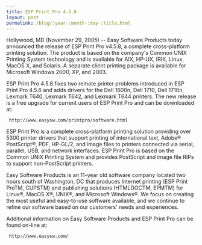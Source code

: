 ```yaml
---
title: ESP Print Pro 4.5.8
layout: post
permalink: /blog/:year-:month-:day-:title.html
---
```


Hollywood, MD (November 29, 2005) -- Easy Software Products today announced the release of ESP Print Pro v4.5.8, a complete cross-platform printing solution. The product is based on the company's Common UNIX Printing System technology and is available for AIX, HP-UX, IRIX, Linux, MacOS X, and Solaris. A separate client printing package is available for Microsoft Windows 2000, XP, and 2003.
ESP Print Pro 4.5.8 fixes two remote printer problems introduced in ESP Print Pro 4.5.6 and adds drivers for the Dell 1600n, Dell 1710, Dell 1710n, Lexmark T640, Lexmark T642, and Lexmark T644 printers. The new release is a free upgrade for current users of ESP Print Pro and can be downloaded at:

     http://www.easysw.com/printpro/software.html

ESP Print Pro is a complete cross-platform printing solution providing over 5300 printer drivers that support printing of international text, Adobe&reg; PostScript&reg;, PDF, HP-GL/2, and image files to printers connected via serial, parallel, USB, and network interfaces. ESP Print Pro is based on the Common UNIX Printing System and provides PostScript and image file RIPs to support non-PostScript printers.
Easy Software Products is an 11-year old software company located two hours south of Washington, DC that produces Internet printing (ESP Print ProTM, CUPSTM) and publishing solutions (HTMLDOCTM, EPMTM) for Linux&reg;, MacOS X&reg;, UNIX&reg;, and Microsoft Windows&reg;. We focus on creating the most useful and easy-to-use software available, and we continue to refine our software based on our customers' needs and experiences.
Additional information on Easy Software Products and ESP Print Pro can be found on-line at:

     http://www.easysw.com/

